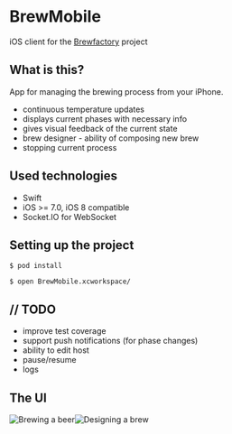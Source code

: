 # BrewMobile

iOS client for the [Brewfactory](https://github.com/brewfactory/BrewCore) project

What is this?
-------------
App for managing the brewing process from your iPhone.

 - continuous temperature updates
 - displays current phases with necessary info
 - gives visual feedback of the current state
 - brew designer - ability of composing new brew
 - stopping current process
 
## Used technologies

 - Swift
 - iOS >= 7.0, iOS 8 compatible
 - Socket.IO for WebSocket

## Setting up the project
```
$ pod install

$ open BrewMobile.xcworkspace/
```

## // TODO

 - improve test coverage
 - support push notifications (for phase changes)
 - ability to edit host
 - pause/resume
 - logs

## The UI

![Brewing a beer](http://brewfactory.org/BrewMobile/img/4.png)![Designing a brew](http://brewfactory.org/BrewMobile/img/5.png)
